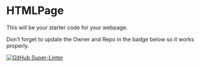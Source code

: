 # HTMLPage

This will be your starter code for your webpage.

Don't forget to update the Owner and Repo in the badge below so it works properly.

[![GitHub Super-Linter](https://github.com/ChrisRobby/html-page-ChrisRobby/workflows/Lint%20Code%20Base/badge.svg)](https://github.com/marketplace/actions/super-linter)

